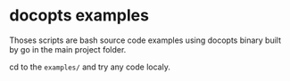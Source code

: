 # docopts examples

Thoses scripts are bash source code examples using docopts binary built by go in the main project folder.

cd to the `examples/` and try any code localy.
